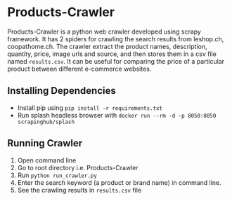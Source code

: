 # Products-Crawler

Products-Crawler is a python web crawler developed using scrapy framework. It has 2 spiders for crawling the search results from leshop.ch, coopathome.ch. The crawler extract the product names, description, quantity, price, image urls and source, and then stores them in a csv file named `results.csv`. It can be useful for comparing the price of a particular product between different e-commerce websites.

## Installing Dependencies

- Install pip using `pip install -r requirements.txt`
- Run splash headless browser with `docker run --rm -d -p 8050:8050 scrapinghub/splash`

## Running Crawler
1. Open command line
2. Go to root directory i.e. Products-Crawler
3. Run `python run_crawler.py`
4. Enter the search keyword (a product or brand name) in command line.
5. See the crawling results in `results.csv` file
